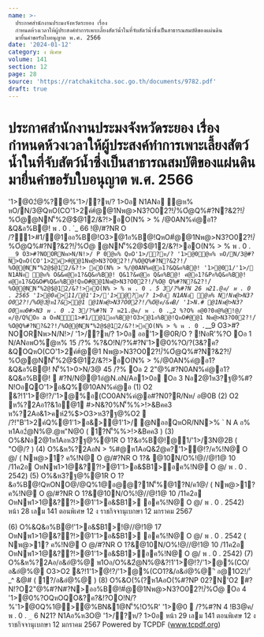 ```yaml
---
name: >-
  ประกาศสำนักงานประมงจังหวัดระยอง เรื่อง
  กำหนดห้วงเวลาให้ผู้ประสงค์ทำการเพาะเลี้ยงสัตว์น้ำในที่จับสัตว์น้ำซึ่งเป็นสาธารณสมบัติของแผ่นดิน
  มายื่นคำขอรับใบอนุญาต พ.ศ. 2566
date: '2024-01-12'
category: ง พิเศษ
volume: 141
section: 12
page: 28
source: 'https://ratchakitcha.soc.go.th/documents/9782.pdf'
draft: true
---
```


# ประกาศสำนักงานประมงจังหวัดระยอง เรื่อง กำหนดห้วงเวลาให้ผู้ประสงค์ทำการเพาะเลี้ยงสัตว์น้ำในที่จับสัตว์น้ำซึ่งเป็นสาธารณสมบัติของแผ่นดิน มายื่นคำขอรับใบอนุญาต พ.ศ. 2566

'1>@02ํ@%?@%'1>/?ห/? 1>0อ N1ANอ ํ@ห% หO/N/3@QหO(CO'1>2ค์#ํ@@1Nพ@>N3?O02?!/์%Oํ@Q%#?N?&2?!/์%Oํ@@NN'็%2@$@12/&?!>อO(N% > % /@0AN%คํ@อ1?&Q&อ%B@! พ . 0 . `_ 66 !@/#?NR O /?1>#1/@1ออ%B@!O3>@1อ%B@!QหO#ํ@@1Nพ@>N3?O02?!/์%Oํ@Q%#?N?&2?!/์%Oํ@ @NN'็%2@$@12/&?!>อO(N% > % พ . 0 . `__9 O3>#?NOORNพ>N/N!>/ P 0ํ@ห% QหO'1>/?ห/? '1>@0ํ@ห% หO/N/3@#?N>QหO(CO'1>2ค์>#ํ@@1Nพ@>N3?O02?!/์%Oํ@Q%#?N?&2?!/์%Oํ@@NN'็%2@$@12/&?!> อO(N% > %/@0AN%คํ@อ1?&Q&อ%B@! '1>@01/'1>/ N1ANอ ํ@ห% O&&คํ@อ1?&Q&อ%B@! Q&1?&คํ@อ Q&อ%B@! คํ@อ1?&Pอ%Q&อ%B@! คํ@อ1?&Q&O#%Q&อ%B@!QหO#ํ@@1Nพ@>N3?O02?!/์%Oํ@ Q%#?N?&2?!/์%Oํ@@NN'็%2@$@12/&?!>อO(N% > % พ . 0 . `_` 5 3/?%#?N 26 พ21.@ค/ พ . 0 . 2565 '1>@0ค>11/@1'1>/'1>ํ@?ห/? 1>0อ N1ANอ ํ@ห% N!Nพ@>N3?O02?!/์%Oํ@2ํ@ห1?&>@1 @1Nพ@>N3?O02?!/์%Oํ@ค/&คB/ '1>N.# @1Nพ@>N3?O0หอ0#>N3 พ . 0 . `_` 2 3/?%#?N 7 พ21.@ค/ พ . 0 . `_` 2 %?O% อ@0?0อํ@%@!@/ค/@/Q%Oอ a OหN1>#1/@1ออ%B@!O3>@1อ%B@!QหO#ํ@@1 Nพ@>N3?O02?!/์%Oํ@Q%#?N?&2?!/์%Oํ@@NN'็%2@$@12/&?!>อO(N% > % พ . 0 . `__9 O3>#?NOORNพ>N/N!>/ '1>/?ห/? 1>0อ ออ'1>@0R/O ? !NอR'%?O Oอ 1 N/ANอพO%ํ@ห% 15 /?% %?&O!N/?%#?N'1>@0%?O/?(3&?ค?&QOQหO(CO'1>2ค์#ํ@@1 Nพ@>N3?O02?!/์%Oํ@Q%#?N?&2?!/์%Oํ@@NN'็%2@$@12/&?!>อO(N% > %/@0AN%คํ@อ1?&Q&อ%B@! N'็%1>0>N/3@ 45 /?% Oอ 2 2"@%#?N0AN%คํ@อ1?&Q&อ%B@!  #?N/N@@1อํ@N.อN/Aอ1>0อ Oอ 3 Nอ2@1ห3?ฐ@%#?N!OอQO'1>อ&Q%@10AN%คํ@อ (1) O2 &?!1'1>ํ@!?/'1>@%อ(CO0AN%คํ@อ#?N0?R/Nห/ อ@0B (2) O2 ห%?2Aอ1?&1อ@1 #>N&?0%N'็%%>!>&Bคค3 ห%?2Aอ&1>คห์2%$>O3>ห3?ฐ@%O2  /?!"B'1>2ค์Q%@1'1>อ&>@1'1>/ @NออQหOR/NN>% ` N A อ% ห1Aอ2ํ@N%@.@พ"N@0 ( 1?N'็%%>!>&Bคค3 ) (3) O%&Nอ2@1ห1Aอห3?ฐ@%@1R O 1?&อ%B@!@1/'1>/3N@2B ( "O@/? ) (4) O%&ห%?2AอN > %#@ห1AอQ&2ํ@ค?'1>ํ@!?/ค%!N@ O @/ ( Nพ@>1? ค%!N@ O @/#?NR O 1?& @10N/O%!@//@!1@ 10 /11ค2อ OหNพ1>1@&??!>@1'1>อ&$B1>อค%!N@ O @/ พ . 0 . 2542) (5) O%&ห3?ฐ@%@1R O 1?&อ%B@!QหONO@/@Q%1@อ@@?1N'็%@1?N/ค1@/ ( Nพ@>1? ค%!N@ O @/#?NR O 1?&@10N/O%!@//@!1@ 10 /11ค2อ OหNพ1>1@&??!>@1'1>อ&$B1> อค%!N@ O @/ พ . 0 . 2542) หน้า 28 เลม 141 ตอนพิเศษ 12 ง ราชกิจจานุเบกษา 12 มกราคม 2567

(6) O%&Q&อ%B@!'1>อ&$B1>!@//@!1@ 17 OหNพ1>1@&??!>@1'1>อ&$B1> อค%!N@ O @/ พ . 0 . 2542 ( Nพ@>1? ค%!N@ O @/#?NR O 1?&@10N/O%!@//@!1@ 10 /11ค2อ OหNพ1>1@&??!>@1'1>อ&$B1>อค%!N@ O @/ พ . 0 . 2542) (7) O%&ห%?2Aอ/อ&อํ@%@ พ1Oอ/O%&2ํ@N%@&?!1'1>ํ@!?/'1>@%(CO/อ&อํ@%@ O3>O2 &?!1'1>ํ@!?/'1>@%(CO1?&/อ&อํ@%@ 'ิ อ@1O2!/'์ _^ &@# ( 1?/อ&อํ@%@ ) (8) O%&O(%(?ห1AอO(%#?NP 02?N'O2 #?N!?O2"@%#?N#?N>ออ%B@!#ํ@@1Nพ@>N3?O02?!/์%Oํ@ Oอ 4 '1>@0%?OQหOQO&?ค?&!?OO!N/?%'1>@0Q%1@>@%BN&1@N'็%!O%R' '1>@0  /?%#?N 4 !B3@ค/ พ . 0 . `_` 6 N21? N1Aอ%ห3O@ '1>/?ห/? 1>0อ หน้า 29 เลม 141 ตอนพิเศษ 12 ง ราชกิจจานุเบกษา 12 มกราคม 2567 Powered by TCPDF (www.tcpdf.org)
